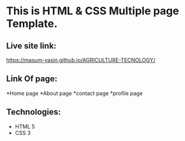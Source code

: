 # This is HTML & CSS Multiple page Template.
## Live site link:
 https://masum-yasin.github.io/AGRICULTURE-TECNOLOGY/
## Link Of page:
*Home page
*About page
*contact page
*profile page
 ## Technologies:
 * HTML 5
 * CSS 3 

